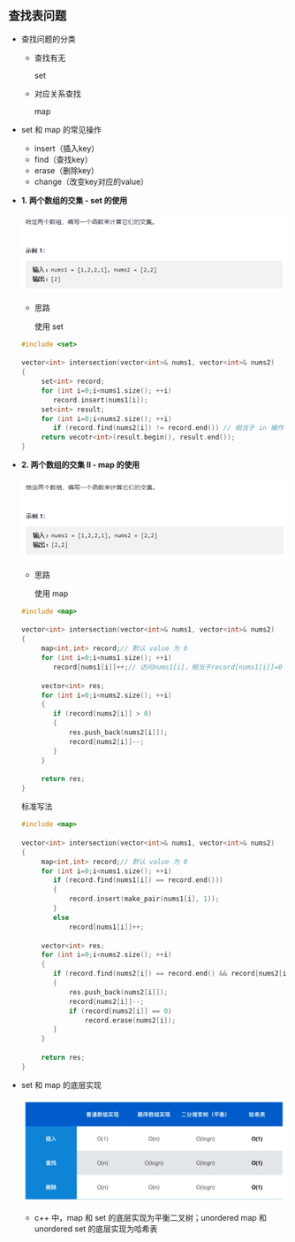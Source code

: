 ## 查找表问题

- 查找问题的分类

    - 查找有无

        set

    - 对应关系查找

        map

- set 和 map 的常见操作

    - insert（插入key）
    - find（查找key）
    - erase（删除key）
    - change（改变key对应的value）

- **1. 两个数组的交集 - set 的使用**

	![](./img/39.png)
    
    - 思路

		使用 set
        
    ```C++
    #include <set>
    
    vector<int> intersection(vector<int>& nums1, vector<int>& nums2) 
    {
		 set<int> record;
         for (int i=0;i<nums1.size(); ++i)
         	record.insert(nums1[i]);
         set<int> result;
         for (int i=0;i<nums2.size(); ++i)
         	if (record.find(nums2[i]) != record.end()) // 相当于 in 操作				result.insert(nums2[i]);
         return vecotr<int>(result.begin(), result.end());
    }
    ```
 
- **2. 两个数组的交集 II - map 的使用** 

	![](./img/40.png)
    
    - 思路

		使用 map
        
    ```C++
    #include <map>
    
    vector<int> intersection(vector<int>& nums1, vector<int>& nums2) 
    {
		 map<int,int> record;// 默认 value 为 0
         for (int i=0;i<nums1.size(); ++i)
         	record[nums1[i]]++;// 访问nums1[i]，相当于record[nums1[i]]=0
            
         vector<int> res;
         for (int i=0;i<nums2.size(); ++i)
         {
         	if (record[nums2[i]] > 0)
            {
            	res.push_back(nums2[i]]);
                record[nums2[i]]--;
            }
         }
         
         return res;
    }
    ```
    
    标准写法
    
    ```C++
    #include <map>
    
    vector<int> intersection(vector<int>& nums1, vector<int>& nums2) 
    {
		 map<int,int> record;// 默认 value 为 0
         for (int i=0;i<nums1.size(); ++i)
         	if (record.find(nums1[i]) == record.end()))
            {
            	record.insert(make_pair(nums1[i], 1));
            }
            else
         		record[nums1[i]]++;
            
         vector<int> res;
         for (int i=0;i<nums2.size(); ++i)
         {
         	if (record.find(nums2[i]) == record.end() && record[nums2[i]] > 0)
            {
            	res.push_back(nums2[i]]);
                record[nums2[i]]--;
                if (record[nums2[i]] == 0)
                	record.erase(nums2[i]);
            }
         }
         
         return res;
    }
    ```
    
- set 和 map 的底层实现

	![](./img/41.png)
    
    - c++ 中，map 和 set 的底层实现为平衡二叉树；unordered map 和 unordered set 的底层实现为哈希表

